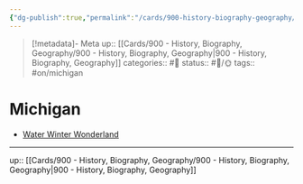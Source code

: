 ```yaml
---
{"dg-publish":true,"permalink":"/cards/900-history-biography-geography/geography-and-travel/michigan/","title":"Michigan"}
---
```



> [!metadata]- Meta
> up:: [[Cards/900 - History, Biography, Geography/900 - History, Biography, Geography\|900 - History, Biography, Geography]]
> categories:: #📝 
> status:: #📝/🌞
> tags::  #on/michigan


# Michigan
- [Water Winter Wonderland](https://www.waterwinterwonderland.com/)


---

up:: [[Cards/900 - History, Biography, Geography/900 - History, Biography, Geography\|900 - History, Biography, Geography]]

